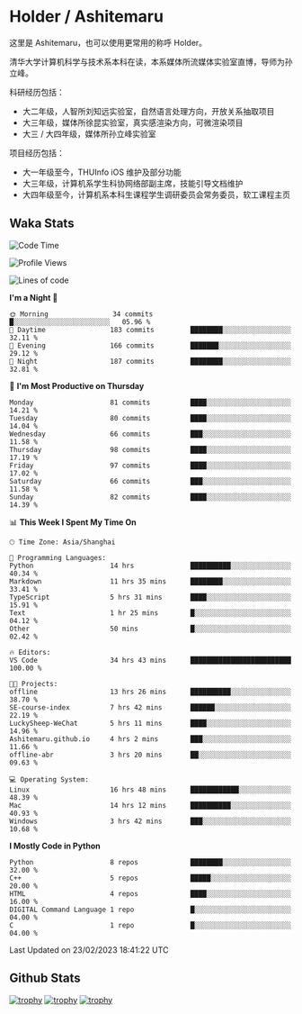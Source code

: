 # Holder / Ashitemaru

这里是 Ashitemaru，也可以使用更常用的称呼 Holder。

清华大学计算机科学与技术系本科在读，本系媒体所流媒体实验室直博，导师为孙立峰。

科研经历包括：

- 大二年级，人智所刘知远实验室，自然语言处理方向，开放关系抽取项目
- 大三年级，媒体所徐昆实验室，真实感渲染方向，可微渲染项目
- 大三 / 大四年级，媒体所孙立峰实验室

项目经历包括：

- 大一年级至今，THUInfo iOS 维护及部分功能
- 大三年级，计算机系学生科协网络部副主席，技能引导文档维护
- 大四年级至今，计算机系本科生课程学生调研委员会常务委员，软工课程主页

## Waka Stats

<!--START_SECTION:waka-->
![Code Time](http://img.shields.io/badge/Code%20Time-570%20hrs%2026%20mins-blue)

![Profile Views](http://img.shields.io/badge/Profile%20Views-0-blue)

![Lines of code](https://img.shields.io/badge/From%20Hello%20World%20I%27ve%20Written-741.2%20thousand%20lines%20of%20code-blue)

**I'm a Night 🦉** 

```text
🌞 Morning                34 commits          █░░░░░░░░░░░░░░░░░░░░░░░░   05.96 % 
🌆 Daytime                183 commits         ████████░░░░░░░░░░░░░░░░░   32.11 % 
🌃 Evening                166 commits         ███████░░░░░░░░░░░░░░░░░░   29.12 % 
🌙 Night                  187 commits         ████████░░░░░░░░░░░░░░░░░   32.81 % 
```
📅 **I'm Most Productive on Thursday** 

```text
Monday                   81 commits          ████░░░░░░░░░░░░░░░░░░░░░   14.21 % 
Tuesday                  80 commits          ████░░░░░░░░░░░░░░░░░░░░░   14.04 % 
Wednesday                66 commits          ███░░░░░░░░░░░░░░░░░░░░░░   11.58 % 
Thursday                 98 commits          ████░░░░░░░░░░░░░░░░░░░░░   17.19 % 
Friday                   97 commits          ████░░░░░░░░░░░░░░░░░░░░░   17.02 % 
Saturday                 66 commits          ███░░░░░░░░░░░░░░░░░░░░░░   11.58 % 
Sunday                   82 commits          ████░░░░░░░░░░░░░░░░░░░░░   14.39 % 
```


📊 **This Week I Spent My Time On** 

```text
🕑︎ Time Zone: Asia/Shanghai

💬 Programming Languages: 
Python                   14 hrs              ██████████░░░░░░░░░░░░░░░   40.34 % 
Markdown                 11 hrs 35 mins      ████████░░░░░░░░░░░░░░░░░   33.41 % 
TypeScript               5 hrs 31 mins       ████░░░░░░░░░░░░░░░░░░░░░   15.91 % 
Text                     1 hr 25 mins        █░░░░░░░░░░░░░░░░░░░░░░░░   04.12 % 
Other                    50 mins             █░░░░░░░░░░░░░░░░░░░░░░░░   02.42 % 

🔥 Editors: 
VS Code                  34 hrs 43 mins      █████████████████████████   100.00 % 

🐱‍💻 Projects: 
offline                  13 hrs 26 mins      ██████████░░░░░░░░░░░░░░░   38.70 % 
SE-course-index          7 hrs 42 mins       ██████░░░░░░░░░░░░░░░░░░░   22.19 % 
LuckySheep-WeChat        5 hrs 11 mins       ████░░░░░░░░░░░░░░░░░░░░░   14.96 % 
Ashitemaru.github.io     4 hrs 2 mins        ███░░░░░░░░░░░░░░░░░░░░░░   11.66 % 
offline-abr              3 hrs 20 mins       ██░░░░░░░░░░░░░░░░░░░░░░░   09.63 % 

💻 Operating System: 
Linux                    16 hrs 48 mins      ████████████░░░░░░░░░░░░░   48.39 % 
Mac                      14 hrs 12 mins      ██████████░░░░░░░░░░░░░░░   40.93 % 
Windows                  3 hrs 42 mins       ███░░░░░░░░░░░░░░░░░░░░░░   10.68 % 
```

**I Mostly Code in Python** 

```text
Python                   8 repos             ████████░░░░░░░░░░░░░░░░░   32.00 % 
C++                      5 repos             █████░░░░░░░░░░░░░░░░░░░░   20.00 % 
HTML                     4 repos             ████░░░░░░░░░░░░░░░░░░░░░   16.00 % 
DIGITAL Command Language 1 repo              █░░░░░░░░░░░░░░░░░░░░░░░░   04.00 % 
C                        1 repo              █░░░░░░░░░░░░░░░░░░░░░░░░   04.00 % 
```




 Last Updated on 23/02/2023 18:41:22 UTC
<!--END_SECTION:waka-->

## Github Stats

[![trophy](https://github-profile-trophy.vercel.app/?username=Ashitemaru&column=7)](https://github.com/Ashitemaru)
[![trophy](https://github-readme-stats.vercel.app/api?username=Ashitemaru&show_icons=true&include_all_commits=true)](https://github.com/Ashitemaru)
[![trophy](https://github-readme-stats.vercel.app/api/top-langs/?username=Ashitemaru&layout=compact)](https://github.com/Ashitemaru)

<!--
**Ashitemaru/Ashitemaru** is a ✨ _special_ ✨ repository because its `README.md` (this file) appears on your GitHub profile.

Here are some ideas to get you started:

- 🔭 I’m currently working on ...
- 🌱 I’m currently learning ...
- 👯 I’m looking to collaborate on ...
- 🤔 I’m looking for help with ...
- 💬 Ask me about ...
- 📫 How to reach me: ...
- 😄 Pronouns: ...
- ⚡ Fun fact: ...
-->
